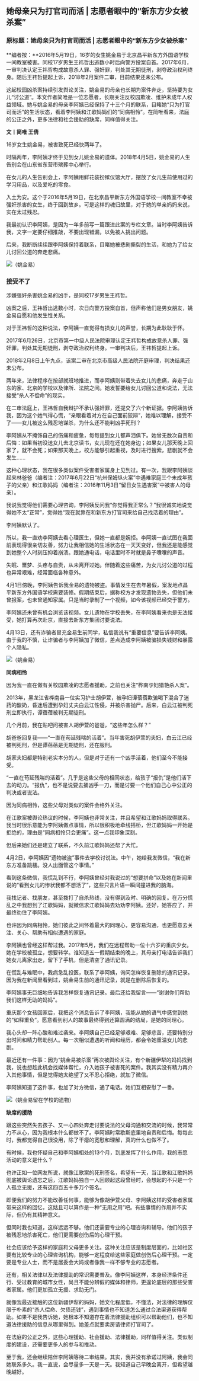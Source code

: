 ## 她母亲只为打官司而活 | 志愿者眼中的“新东方少女被杀案”

### 原标题：她母亲只为打官司而活 | 志愿者眼中的“新东方少女被杀案”

**编者按：**2016年5月19日，16岁的女生姚金易于北京昌平新东方外国语学校一间教室被害。同校17岁男生王祎哲出逃数小时后向警方投案自首。2017年6月，一审判决认定王祎哲构成故意杀人罪、强奸罪，判处其无期徒刑，剥夺政治权利终身。随后王祎哲提起上诉，2018年2月案件二审，目前结果还未公布。

这起校园凶杀案持续引发舆论关注，姚金易的母亲也长期为案件奔走，坚持要为女儿“讨公道”。本文作者简唯是一位志愿者，长期关注反校园欺凌、维护未成年人权益领域。她与姚金易的母亲李阿姨已经保持了十三个月的联系，目睹她“只为打官司而活”的生活状态，看着李阿姨和江歌妈妈们的“同病相怜”。在简唯看来，法庭的公正之外，更多法律和社会援助的缺席，同样值得关注。

**文丨简唯 王倩**

16岁女生姚金易，被害致死已经快两年了。

时隔两年，李阿姨才终于见到女儿姚金易的遗体。2018年4月5日，姚金易的人生告别会在山东省东营市殡葬中心举行。

在女儿的人生告别会上，李阿姨用鲜花装扮殡仪馆大厅，摆放了女儿生前使用过的学习用品，以及爱吃的零食。

入土为安。这个于2016年5月19日，在北京昌平新东方外国语学校一间教室不幸被强奸杀害的女生，终于回到故乡。可是这样的魂归故里，对于她的单亲妈妈来说，实在太过残忍。

我最初认识李阿姨，是因为一年多前写一篇跟进此案的专栏文章。当时李阿姨告诉我，文字一定要仔细推敲，不要出现错漏，以免被人挑出问题。

后来，我断断续续跟李阿姨保持着联系，目睹她被悲剧撕裂的生活，和她为了给女儿讨回公道的奔走悲痛。

![（姚金易）](https://user-images.githubusercontent.com/7054676/39399498-45880204-4b51-11e8-8485-6b2542bc738c.png)

### 接受不了

涉嫌强奸杀害姚金易的凶手，是同校17岁男生王祎哲。

凶案之后，王祎哲出逃数小时，次日向警方投案自首，但声称他们是男女朋友，姚金易自愿和他发生性关系。

对于王祎哲的这种说法，李阿姨一直觉得有损女儿的声誉，长期为此耿耿于怀。

2017年6月26日，北京市第一中级人民法院审理认定王祎哲构成故意杀人罪、强奸罪，判处其无期徒刑，剥夺政治权利终身。一审判决后，王祎哲提起上诉。

2018年2月8日上午九点，该案二审在北京市高级人民法院开庭审理，判决结果还未公布。

两年来，法律程序在按部就班地推进，而李阿姨则带着失去女儿的悲痛，奔走于山东的家、北京的学校以及律所、法院之间。她发誓要给女儿讨回公道和说法，无法接受“杀人不偿命”的现实。

在二审法庭上，王祎哲自我辩护不承认强奸罪，还提交了六个新证据。李阿姨告诉我，因为这个她气得心慌，“亲眼看着对方在自己面前狡辩”，她难以理解，接受不了——女儿被这么残忍地谋杀，为什么还不能判凶手死刑？

李阿姨从不掩饰自己的伤痛和疲惫，每每提到女儿都声泪俱下。她曾无数次自责和后悔：如果当初没送女儿去北京读书，女儿现在还在她身边；如果女儿那天晚上回家了，就不会死；如果那天晚上，校方能够引起重视，及时进行搜索，悲剧就不会发生……

这种心理状态，我在很多类似案件受害者家属身上见到过。有一次，我跟李阿姨谈起来林爸爸（编者注：2017年6月22日“杭州保姆纵火案”中遇难家庭三个未成年孩子的父亲）和江歌妈妈（编者注：2016年11月3日“留日女生遇害案”中被害人的母亲）。

我说我觉得他们需要心理咨询，李阿姨反问我“你觉得我正常么？”我很诚实地说觉得她不太“正常”，觉得她“现在就靠在和新东方打官司来给自己找活着的理由”。

李阿姨默认了。

所以，我一直劝李阿姨去看心理医生，但她一直都是婉拒。李阿姨一直试图在我面前表现得很亲切友善，努力让我相信她的生活状态在一天天变好，但我还是能感觉到她整个人时刻压抑着崩溃。跟她通电话，电话里时不时就是鼻子囔囔的声音。

失眠、噩梦、头疼与自责，从未离开过她。伴随着这些痛苦，为女儿讨公道的过程也异常艰难，经常面临各种意外。

4月1日傍晚，李阿姨告诉我金易的遗物被盗。事情发生在去年暑假，案发地点昌平新东方外国语学校需要装修。假期结束后，据称校方才发现遗物丢失，但他们未曾报案，也未曾通知家属。只是当时录制了一个视频，如今该视频已经交于警方。

李阿姨还未曾有机会浏览该视频。女儿遗物在学校丢失，在李阿姨看来也是无法接受，她打算再次赴京，直接去新东方集团讨要说法。

4月13日，还有诈骗者冒充金易生前同学，私信我说有“重要信息”要告诉李阿姨。由于我的不慎，让诈骗者与李阿姨加了微信，差点造成李阿姨被骗损失钱财和暴露个人隐私。

![（姚金易）](https://user-images.githubusercontent.com/7054676/39399505-5d25ed9a-4b51-11e8-8c44-7d60de0fc22c.png)

**同病相怜**

因为我一直在做有关校园欺凌的志愿者援助，之前也关注“桦南孕妇猎艳杀人案”。

2013年，黑龙江省桦南县一位实习护士胡伊萱，被孕妇谭蓓蓓欺骗喝下混合了迷药的酸奶，昏迷后遭到孕妇丈夫白云江性侵，并被杀害抛尸。后来，白云江被判死刑立即执行，谭蓓蓓被判无期徒刑。

几个月前，我在贴吧问被害人胡伊萱的爸爸，“这些年怎么样？”

胡爸爸回复我——“一直在苟延残喘的活着”。当年害死胡伊萱的夫妇，白云江已经被判死刑，但是谭蓓蓓是无期徒刑，还在服刑。

胡家夫妇都是特别老实本分的人，但是对于还有一个凶手活着，他们至今不能接受。

“一直在苟延残喘的活着”。几乎是这些父母的相同状态，给孩子“报仇”是他们活下去的动力。“报仇”，也不是说要去捅凶手一刀，而是讨要一个他们自己心中公正的判决或者说法。

因为同病相怜，这些父母对类似的案件会格外关注。

在江歌案被舆论热议的时候，李阿姨也非常关注，并且希望和江歌妈妈取得联系。我当时很乐意能为李阿姨做点事情，所以很积极地牵线搭桥，但江歌妈妈一开始是拒绝的，理由是“同病相怜只会更痛”。这一点我印象深刻。

但后来她们还是建立了联系，不久前江歌妈妈还帮了大忙。

4月2日，李阿姨因“遗物被盗”事件去学校讨说法。中午，她给我发微信，“我在新东方准备跳楼。没人出面管这个事情。”

看到这条微信，我慌乱到不行，李阿姨曾经对我说过的“想要拼命”以及她在新闻里说的“看到女儿的惨状我都不想活了”，这些只言片语一瞬间撞进我的脑海。

我找记者、找朋友，甚至拨打了自杀热线，没有得到及时、明确的回复。在万分慌乱之中我想到了江歌妈妈，就微信求江歌妈妈去劝劝李阿姨。还好，她答应了，并最终劝住了李阿姨。

也许因为同病相怜，她们彼此之间怀着最大的同理心，更容易沟通，也更愿意去关注、关心、帮助有相似遭遇的家庭。

李阿姨也曾经这样帮过我。2017年5月，我们在远程帮助一位十六岁的重庆少女。她在学校被孤立，想要转学。谁知道五一假期结束的晚上，其母亲打电话告诉我们她女儿离家出走，留下了手机，但是清空了通讯记录。

在慌乱与难眠中，我病急乱投医，联系了李阿姨，询问怎样恢复删除的通讯记录。因为我在新闻里看到过，姚金易生前的通讯记录，就是在删除后恢复的。

李阿姨事无巨细地告诉我怎样恢复通讯记录。最后还给我留言——“谢谢你们帮助我们这样无助的妈妈”。

重庆那个女孩回家后，我把这个消息告诉了李阿姨，我能从她的语气中感觉到她的“如释重负”。愿意看到别人的故事最终得到还算圆满的结局，是她的同理心。

我心头却一阵心酸和难过袭来。李阿姨自己已经足够艰难、足够悲苦，还要特别分出时间和精力帮助别人。每一次相似遭遇的听闻和经历，都会令她重温女儿的悲剧。

最近还有一件事：因为“姚金易被杀案”再次被舆论关注，有个新疆伊犁的妈妈找到我，说也想趁此机会找媒体帮忙，介入她孩子被害死的案件。我其实没有精力再介入其他事情，但是觉得她太绝望了又不忍心拒绝，就加了微信。

李阿姨知道了这件事，也加了对方微信，通了电话。她们互相安慰了一番。

![（姚金易留在学校的遗物）](https://user-images.githubusercontent.com/7054676/39399509-708ff808-4b51-11e8-8a9d-b942d20a5861.png)

**缺席的援助**

跟这些突然失去孩子、又一心四处奔走讨要说法的父母沟通和交流的时候，我常常力不从心，因为我根本什么都做不了。李阿姨时常歇斯底里地自责和后悔。每每此时，我都觉得自己很没用，除了干瘪的宽慰和理解，真的什么也做不了。

有时候，我也怀疑自己和李阿姨相处的13个月，到底发挥了什么作用，我的志愿活动的意义是什么？

也许正如一位网友所说，就像江歌案的死刑签名，希望有一天，当江歌和江歌妈妈彻底被舆论遗忘之后，江歌妈妈独自一人回顾起这段曾经时，会想起的不只是一个人孤立无援，还有这四百五十多万个签名。

即便我们的努力不能改善任何事，能够为像胡伊萱父母、李阿姨这样的受害者家属带来这样的回忆，这姑且可以算作是一种“无用之用”吧。有些事情的作用并不实际，但仍有其精神意义。

但同时我也知道，这样远远不够。他们还需要专业的心理咨询和辅导。他们的孩子被残忍地杀害死亡，他们更需要创伤后的心理干预。

社会应该给予这样的家庭和父母更多关注。这种关注应该是制度层面的，比如社区要有比较专业的心理咨询机构，能够一定程度给这些家庭做创伤后心理干预。一定要是专业人士，而不是居委会大妈或者像我一样不够专业的志愿者。

还有，相关法律以及法律援助的常识需要普及。像李阿姨这样，本身经济条件还行、受过教育的城市女性，尚且不能分辨假的媒体和律师，更遑论底层的那些受害者家属。他们更加孤立无援、求助无门。

就像我最近接触的这位新疆伊犁的妈妈，她文化程度低，不懂法，对法律的理解仅限于朴素的“杀人偿命、欠债还钱”，遇到事情也不知道怎么通过合法渠道获得帮助。如果不是我告诉她，她根本不知道存在着法律援助组织可以帮助他们，也不知道法律援助的信息从哪里得到。她差点就要卖房请律师打官司了。

在法庭的公正之外，这些心理援助、社会援助、法律援助，同样值得关注。类似制度的建设，还需要更多人的参与和推动。

至于我，还会继续陪伴李阿姨等待二审结果。其实，我并没有承诺过阿姨，我会同她联系多久。我一直说，会尽量多一天是一天。我知道自己早晚会离开，但希望越晚越好。